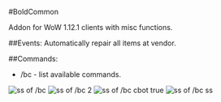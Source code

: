 #BoldCommon

Addon for WoW 1.12.1 clients with misc functions.

##Events:
Automatically repair all items at vendor.

##Commands:
* /bc - list available commands.

![ss of /bc](http://i.imgur.com/ukWdfLH.png)
![ss of /bc 2](http://i.imgur.com/dZIVmF9.png)
![ss of /bc cbot true](http://i.imgur.com/syhY00W.png)
![ss of /bc ss](http://i.imgur.com/I3KSaSl.gif)